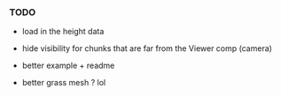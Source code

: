 
### TODO 



- load in the height data 

- hide visibility for chunks that are far from the   Viewer comp (camera)

 - better example + readme 


 - better grass mesh ? lol 